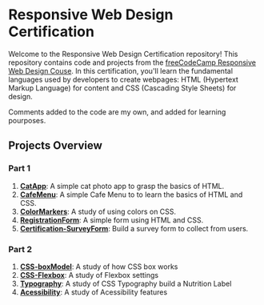 # Responsive Web Design Certification

Welcome to the Responsive Web Design Certification repository! This repository contains code and projects from the [freeCodeCamp Responsive Web Design Couse](https://www.freecodecamp.org/learn/2022/responsive-web-design/). In this certification, you'll learn the fundamental languages used by developers to create webpages: HTML (Hypertext Markup Language) for content and CSS (Cascading Style Sheets) for design.

Comments added to the code are my own, and added for learning pourposes.

## Projects Overview

### Part 1

1. **[CatApp](./1-1-CatApp/)**: A simple cat photo app to grasp the basics of HTML.
2. **[CafeMenu](./1-2-CafeMenu/)**: A simple Cafe Menu to to learn the basics of HTML and CSS.
3. **[ColorMarkers](./1-3-ColorMarkers/)**: A study of using colors on CSS.
4. **[RegistrationForm](./1-4-RegistrationForm/)**: A simple form using HTML and CSS.
5. **[Certification-SurveyForm](./1-5-Certification-SurveyForm/)**: Build a survey form to collect from users.

### Part 2

1. **[CSS-boxModel](./2-1-CSS-box-model)**: A study of how CSS box works
2. **[CSS-Flexbox](./2-2-CSS-Flexbox/)**: A study of Flexbox settings
3. **[Typography](./2-3-Typography)**: A study of CSS Typography build a Nutrition Label
4. **[Acessibility](./2-4-Acessibility)**: A study of Acessibility features
